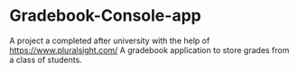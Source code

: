 # Gradebook-Console-app
A project a completed after university with the help of https://www.pluralsight.com/
A gradebook application to store grades from a class of students.
